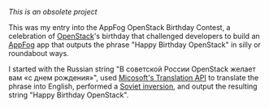 *This is an obsolete project*

This was my entry into the AppFog OpenStack Birthday Contest, a celebration of [OpenStack](https://en.wikipedia.org/wiki/OpenStack)'s birthday that challenged developers to build an [AppFog](https://www.appfog.com/) app that outputs the phrase "Happy Birthday OpenStack" in silly or roundabout ways.

I started with the Russian string "В советской России OpenStack желает вам «с днем рождения»", used [Micosoft's Translation API](http://www.microsofttranslator.com/dev/) to translate the phrase into English, performed a [Soviet inversion](http://sovietinversion.com/), and output the resulting string "Happy Birthday OpenStack".

